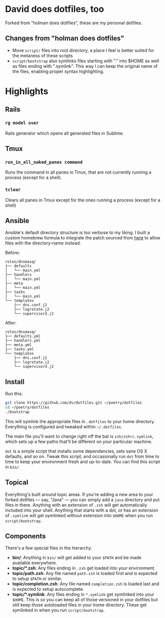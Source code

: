 # David does dotfiles, too

Forked from "holman does dotfiles", these are my personal dotfiles.

## Changes from "holman does dotfiles"

* Move `script/` files into root directory, a place I feel is better suited for the metaness of these scripts
* `script/bootstrap` also symlinks files starting with "." into $HOME as well as files ending with ".symlink".
  This way I can keep the original name of the files, enabling proper syntax highlighting.

# Highlights

## Rails

### `rg model user`

Rails generator which opens all generated files in Sublime.

## Tmux

### `run_in_all_naked_panes command`

Runs the command in all panes in Tmux, that are not currently running a process (except for a shell).

### `tclear`

Clears all panes in Tmux except for the ones running a process (except for a shell)

## Ansible

Ansible's default directory structure is too verbose to my liking. I built a custom homebrew formula to integrate the patch sourced from [here](https://groups.google.com/forum/#!searchin/ansible-devel/directory%2420structure%7Csort:date/ansible-devel/BfHRSzsq9d0/cfXi5oxHAQAJ) to allow files with the directory-name instead.

Before:

```
roles/dnsmasq/
├── defaults
│   └── main.yml
├── handlers
│   └── main.yml
├── meta
│   └── main.yml
├── tasks
│   └── main.yml
└── templates
    ├── dns.conf.j2
    ├── logrotate.j2
    └── supervisord.j2
```

After:
```
roles/dnsmasq/
├── defaults.yml
├── handlers.yml
├── meta.yml
├── tasks.yml
└── templates
    ├── dns.conf.j2
    ├── logrotate.j2
    └── supervisord.j2
```

## Install

Run this:

```sh
git clone https://github.com/dv/dotfiles.git ~/poetry/dotfiles
cd ~/poetry/dotfiles
./bootstrap
```

This will symlink the appropriate files in `.dotfiles` to your home directory.
Everything is configured and tweaked within `~/.dotfiles`.

The main file you'll want to change right off the bat is `zsh/zshrc.symlink`,
which sets up a few paths that'll be different on your particular machine.

`dot` is a simple script that installs some dependencies, sets sane OS X
defaults, and so on. Tweak this script, and occasionally run `dot` from
time to time to keep your environment fresh and up-to-date. You can find
this script in `bin/`.

## Topical

Everything's built around topic areas. If you're adding a new area to your
forked dotfiles — say, "Java" — you can simply add a `java` directory and put
files in there. Anything with an extension of `.zsh` will get automatically
included into your shell. Anything that starts with a dot, or has an extension
of `.symlink` will get symlinked without extension into `$HOME` when you run
`script/bootstrap`.

## Components

There's a few special files in the hierarchy.

- **bin/**: Anything in `bin/` will get added to your `$PATH` and be made
  available everywhere.
- **topic/\*.zsh**: Any files ending in `.zsh` get loaded into your
  environment.
- **topic/path.zsh**: Any file named `path.zsh` is loaded first and is
  expected to setup `$PATH` or similar.
- **topic/completion.zsh**: Any file named `completion.zsh` is loaded
  last and is expected to setup autocomplete.
- **topic/\*.symlink**: Any files ending in `*.symlink` get symlinked into
  your `$HOME`. This is so you can keep all of those versioned in your dotfiles
  but still keep those autoloaded files in your home directory. These get
  symlinked in when you run `script/bootstrap`.
